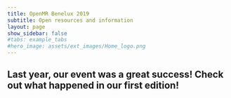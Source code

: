 ```yaml
---
title: OpenMR Benelux 2019
subtitle: Open resources and information
layout: page
show_sidebar: false
#tabs: example_tabs
#hero_image: assets/ext_images/Home_logo.png
---
```


## Last year, our event was a great success! Check out what happened in our first edition!